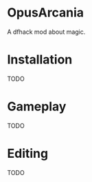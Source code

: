 OpusArcania
===========

A dfhack mod about magic.

Installation
============

TODO

Gameplay
========

TODO

Editing
=======

TODO

